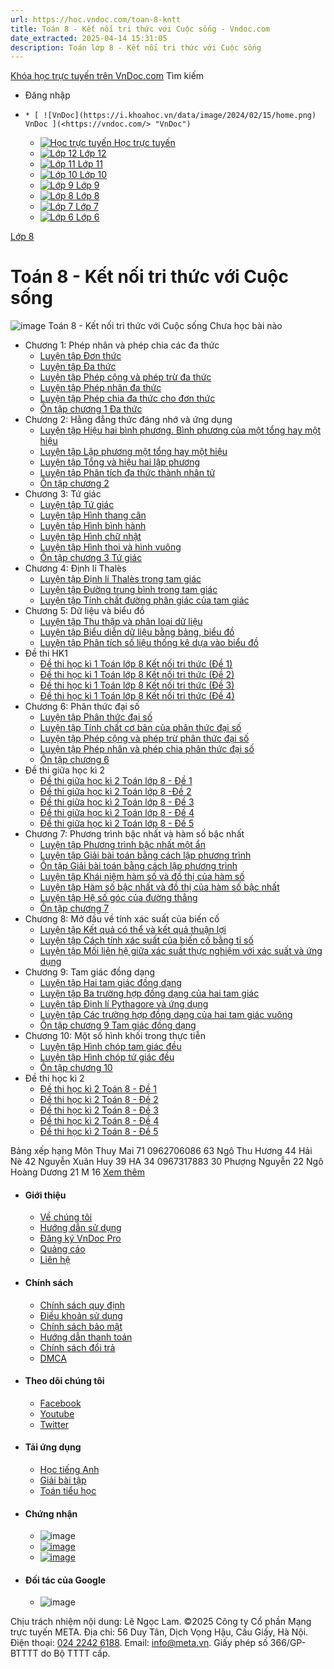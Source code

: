 ```yaml
---
url: https://hoc.vndoc.com/toan-8-kntt
title: Toán 8 - Kết nối tri thức với Cuộc sống - Vndoc.com
date_extracted: 2025-04-14 15:31:05
description: Toán lớp 8 - Kết nối tri thức với Cuộc sống
---
```


[Khóa học trực tuyến trên VnDoc.com](<https://vndoc.com/> "Khóa học trực tuyến trên VnDoc.com")
Tìm kiếm
  * Đăng nhập

  *     * [ ![VnDoc](https://i.khoahoc.vn/data/image/2024/02/15/home.png) VnDoc ](<https://vndoc.com/> "VnDoc")
    * [ ![Học trực tuyến](https://i.khoahoc.vn/data/image/2025/03/21/book.png) Học trực tuyến ](</> "Học trực tuyến")
    * [ ![Lớp 12](https://i.khoahoc.vn/data/image/2024/02/15/number-12.png) Lớp 12 ](</lop-12-thpt> "Lớp 12")
    * [ ![Lớp 11](https://i.khoahoc.vn/data/image/2024/02/15/number-11.png) Lớp 11 ](</lop-11-thpt> "Lớp 11")
    * [ ![Lớp 10](https://i.khoahoc.vn/data/image/2024/02/15/number-10.png) Lớp 10 ](</lop-10-thpt> "Lớp 10")
    * [ ![Lớp 9](https://i.khoahoc.vn/data/image/2024/02/15/number-9.png) Lớp 9 ](</lop-9-thcs> "Lớp 9")
    * [ ![Lớp 8](https://i.khoahoc.vn/data/image/2024/02/15/number-8.png) Lớp 8 ](</lop-8-thcs> "Lớp 8")
    * [ ![Lớp 7](https://i.khoahoc.vn/data/image/2024/02/15/number-7.png) Lớp 7 ](</lop-7-thcs> "Lớp 7")
    * [ ![Lớp 6](https://i.khoahoc.vn/data/image/2024/02/15/number-6.png) Lớp 6 ](</lop-6-thcs> "Lớp 6")

[Lớp 8](</lop-8-thcs>)
# Toán 8 - Kết nối tri thức với Cuộc sống
![image](https://i.khoahoc.vn/data/image/2024/07/02/Toan8-KNTT.png)
Toán 8 - Kết nối tri thức với Cuộc sống
Chưa học bài nào 
  * Chương 1: Phép nhân và phép chia các đa thức
    * [Luyện tập Đơn thức](</luyen-tap-don-thuc-sach-ket-noi-tri-thuc-4676>)
    * [Luyện tập Đa thức](</luyen-tap-da-thuc-ket-noi-tri-thuc-4694>)
    * [Luyện tập Phép cộng và phép trừ đa thức ](</luyen-tap-phep-cong-va-phep-tru-da-thuc-4712>)
    * [Luyện tập Phép nhân đa thức ](</luyen-tap-phep-nhan-da-thuc-4733>)
    * [Luyện tập Phép chia đa thức cho đơn thức ](</luyen-tap-phep-chia-da-thuc-cho-don-thuc-4734>)
    * [Ôn tập chương 1 Đa thức](</on-tap-chuong-1-da-thuc-ket-noi-tri-thuc-4927>)
  * Chương 2: Hằng đẳng thức đáng nhớ và ứng dụng
    * [Luyện tập Hiệu hai bình phương. Bình phương của một tổng hay một hiệu ](</luyen-tap-hieu-hai-binh-phuong-binh-phuong-cua-mot-tong-hay-mot-hieu-4750>)
    * [Luyện tập Lập phương một tổng hay một hiệu ](</luyen-tap-lap-phuong-mot-tong-hay-mot-hieu-4765>)
    * [Luyện tập Tổng và hiệu hai lập phương ](</luyen-tap-tong-va-hieu-hai-lap-phuong-4766>)
    * [Luyện tập Phân tích đa thức thành nhân tử ](</luyen-tap-phan-tich-da-thuc-thanh-nhan-tu-ket-noi-tri-thuc-4771>)
    * [Ôn tập chương 2 ](</on-tap-chuong-2-hang-dang-thuc-dang-nho-va-ung-dung-2468>)
  * Chương 3: Tứ giác
    * [Luyện tập Tứ giác ](</luyen-tap-tu-giac-ket-noi-tri-thuc-4799>)
    * [Luyện tập Hình thang cân](</luyen-tap-hinh-thang-can-ket-noi-tri-thuc-4833>)
    * [Luyện tập Hình bình hành](</luyen-tap-hinh-binh-hanh-4844>)
    * [Luyện tập Hình chữ nhật](</luyen-tap-hinh-chu-nhat-4851>)
    * [Luyện tập Hình thoi và hình vuông ](</luyen-tap-hinh-thoi-va-hinh-vuong-4870>)
    * [Ôn tập chương 3 Tứ giác](</on-tap-chuong-3-tu-giac-ket-noi-tri-thuc-4936>)
  * Chương 4: Định lí Thalès
    * [Luyện tập Định lí Thalès trong tam giác ](</luyen-tap-dinh-li-thales-trong-tam-giac-4877>)
    * [Luyện tập Đường trung bình trong tam giác](</luyen-tap-duong-trung-binh-trong-tam-giac-4893>)
    * [Luyện tập Tính chất đường phân giác của tam giác ](</luyen-tap-tinh-chat-duong-phan-giac-cua-tam-giac-4895>)
  * Chương 5: Dữ liệu và biểu đồ
    * [Luyện tập Thu thập và phân loại dữ liệu ](</luyen-tap-thu-thap-va-phan-loai-du-lieu-ket-noi-tri-thuc-4923>)
    * [Luyện tập Biểu diễn dữ liệu bằng bảng, biểu đồ ](</luyen-tap-bieu-dien-du-lieu-bang-bang-bieu-do-4924>)
    * [Luyện tập Phân tích số liệu thống kê dựa vào biểu đồ ](</luyen-tap-phan-tich-so-lieu-thong-ke-dua-vao-bieu-do-4925>)
  * Đề thi HK1 
    * [Đề thi học kì 1 Toán lớp 8 Kết nối tri thức \(Đề 1\)](</de-thi-hoc-ki-1-toan-lop-8-ket-noi-tri-thuc-de-1-5463>)
    * [Đề thi học kì 1 Toán lớp 8 Kết nối tri thức \(Đề 2\)](</de-thi-hoc-ki-1-toan-lop-8-ket-noi-tri-thuc-de-2-5464>)
    * [Đề thi học kì 1 Toán lớp 8 Kết nối tri thức \(Đề 3\)](</de-thi-hoc-ki-1-toan-lop-8-ket-noi-tri-thuc-de-3-7049>)
    * [Đề thi học kì 1 Toán lớp 8 Kết nối tri thức \(Đề 4\)](</de-thi-hoc-ki-1-toan-lop-8-ket-noi-tri-thuc-de-4-7108>)
  * Chương 6: Phân thức đại số
    * [Luyện tập Phân thức đại số ](</luyen-tap-phan-thuc-dai-so-ket-noi-tri-thuc-4930>)
    * [Luyện tập Tính chất cơ bản của phân thức đại số ](</luyen-tap-tinh-chat-co-ban-cua-phan-thuc-dai-so-4931>)
    * [Luyện tập Phép cộng và phép trừ phân thức đại số](</luyen-tap-phep-cong-va-phep-tru-phan-thuc-dai-so-4932>)
    * [Luyện tập Phép nhân và phép chia phân thức đại số ](</luyen-tap-phep-nhan-va-phep-chia-phan-thuc-dai-so-4933>)
    * [Ôn tập chương 6](</on-tap-chuong-6-phan-thuc-dai-so-4934>)
  * Đề thi giữa học kì 2 
    * [Đề thi giữa học kì 2 Toán lớp 8 - Đề 1](</de-thi-giua-hoc-ki-2-toan-lop-8-ket-noi-tri-thuc-nam-hoc-2023-2024-de-1-7439>)
    * [Đề thi giữa học kì 2 Toán lớp 8 -Đề 2](</de-thi-giua-hoc-ki-2-toan-lop-8-ket-noi-tri-thuc-nam-hoc-2023-2024-de-2-7456>)
    * [Đề thi giữa học kì 2 Toán lớp 8 - Đề 3](</de-thi-giua-hoc-ki-2-toan-lop-8-ket-noi-tri-thuc-nam-hoc-2023-2024-de-3-7457>)
    * [Đề thi giữa học kì 2 Toán lớp 8 - Đề 4](</de-thi-giua-hoc-ki-2-toan-lop-8-ket-noi-tri-thuc-nam-hoc-2023-2024-de-4-7462>)
    * [Đề thi giữa học kì 2 Toán lớp 8 - Đề 5](</de-thi-giua-hoc-ki-2-toan-lop-8-ket-noi-tri-thuc-nam-hoc-2023-2024-de-5-7469>)
  * Chương 7: Phương trình bậc nhất và hàm số bậc nhất
    * [Luyện tập Phương trình bậc nhất một ẩn](</luyen-tap-phuong-trinh-bac-nhat-mot-an-ket-noi-tri-thuc-2507>)
    * [Luyện tập Giải bài toán bằng cách lập phương trình ](</luyen-tap-giai-bai-toan-bang-cach-lap-phuong-trinh-kntt-2508>)
    * [Ôn tập Giải bài toán bằng cách lập phương trình ](</on-tap-giai-bai-toan-bang-cach-lap-phuong-trinh-8160>)
    * [Luyện tập Khái niệm hàm số và đồ thị của hàm số ](</luyen-tap-khai-niem-ham-so-va-do-thi-cua-ham-so-4948>)
    * [Luyện tập Hàm số bậc nhất và đồ thị của hàm số bậc nhất ](</luyen-tap-ham-so-bac-nhat-va-do-thi-cua-ham-so-bac-nhat-4949>)
    * [Luyện tập Hệ số góc của đường thẳng ](</luyen-tap-he-so-goc-cua-duong-thang-ket-noi-tri-thuc-4950>)
    * [Ôn tập chương 7](</on-tap-chuong-7-phuong-trinh-bac-nhat-va-ham-so-bac-nhat-4951>)
  * Chương 8: Mở đầu về tính xác suất của biến cố
    * [Luyện tập Kết quả có thể và kết quả thuận lợi](</luyen-tap-ket-qua-co-the-va-ket-qua-thuan-loi-4954>)
    * [Luyện tập Cách tính xác suất của biến cố bằng tỉ số ](</luyen-tap-cach-tinh-xac-suat-cua-bien-co-bang-ti-so-4956>)
    * [Luyện tập Mối liên hệ giữa xác suất thực nghiệm với xác suất và ứng dụng](</luyen-tap-moi-lien-he-giua-xac-suat-thuc-nghiem-voi-xac-suat-va-ung-dung-4962>)
  * Chương 9: Tam giác đồng dạng
    * [Luyện tập Hai tam giác đồng dạng](</luyen-tap-hai-tam-giac-dong-dang-kntt-4963>)
    * [Luyện tập Ba trường hợp đồng dạng của hai tam giác](</luyen-tap-ba-truong-hop-dong-dang-cua-hai-tam-giac-4965>)
    * [Luyện tập Định lí Pythagore và ứng dụng ](</luyen-tap-dinh-li-pythagore-va-ung-dung-ket-noi-tri-thuc-4968>)
    * [Luyện tập Các trường hợp đồng dạng của hai tam giác vuông ](</luyen-tap-cac-truong-hop-dong-dang-cua-hai-tam-giac-vuong-kntt-4970>)
    * [Ôn tập chương 9 Tam giác đồng dạng](</on-tap-chuong-9-tam-giac-dong-dang-ket-noi-tri-thuc-4971>)
  * Chương 10: Một số hình khối trong thực tiễn
    * [Luyện tập Hình chóp tam giác đều ](</luyen-tap-hinh-chop-tam-giac-deu-kntt-5068>)
    * [Luyện tập Hình chóp tứ giác đều ](</luyen-tap-hinh-chop-tu-giac-deu-kntt-5090>)
    * [Ôn tập chương 10](</on-tap-chuong-10-mot-so-hinh-khoi-trong-thuc-tien-kntt-5091>)
  * Đề thi học kì 2 
    * [Đề thi học kì 2 Toán 8 - Đề 1](</de-thi-hoc-ki-2-toan-8-ket-noi-tri-thuc-de-1-8561>)
    * [Đề thi học kì 2 Toán 8 - Đề 2](</de-thi-hoc-ki-2-toan-8-ket-noi-tri-thuc-de-2-8563>)
    * [Đề thi học kì 2 Toán 8 - Đề 3](</de-thi-hoc-ki-2-toan-8-ket-noi-tri-thuc-de-3-8566>)
    * [Đề thi học kì 2 Toán 8 - Đề 4](</de-thi-hoc-ki-2-toan-8-ket-noi-tri-thuc-de-4-8579>)
    * [Đề thi học kì 2 Toán 8 - Đề 5](</de-thi-hoc-ki-2-toan-8-ket-noi-tri-thuc-de-5-8580>)

Bảng xếp hạng Môn 
Thuy Mai  71  0962706086  63  Ngô Thu Hương  44  Hải Nè  42  Nguyễn Xuân Huy  39  HA  34  0967317883  30  Phượng Nguyễn  22  Ngô Hoàng Dương  21  M  16  [Xem thêm](</xep-hang?taxonomyId=1023&userId=0&dataType=subject>)
  * #### Giới thiệu
    * [Về chúng tôi](<https://vndoc.com/support/about>)
    * [Hướng dẫn sử dụng](<https://vndoc.com/support/help>)
    * [Đăng ký VnDoc Pro](<https://vndoc.com/pro>)
    * [Quảng cáo](<https://vndoc.com/support/ads>)
    * [Liên hệ](<https://vndoc.com/support/contact>)
  * #### Chính sách
    * [Chính sách quy định](<https://vndoc.com/support/policiesterms>)
    * [Điều khoản sử dụng](<https://vndoc.com/support/terms>)
    * [Chính sách bảo mật](<https://vndoc.com/support/privacy>)
    * [Hướng dẫn thanh toán](<https://vndoc.com/support/checkout>)
    * [Chính sách đổi trả](<https://vndoc.com/support/policy>)
    * [DMCA](<//www.dmca.com/Protection/Status.aspx?ID=9d523b74-7299-4834-8990-8c157b6e8fc7> "DMCA.com Protection Status")
  * #### Theo dõi chúng tôi
    * [Facebook](<https://www.facebook.com/com.VnDoc>)
    * [Youtube](<https://www.youtube.com/channel/UC0IEzPYKeM59XgqEWali3TQ>)
    * [Twitter](<https://twitter.com/VndocC>)
  * #### Tải ứng dụng
    * [Học tiếng Anh](<https://vndoc.com/support/apps>)
    * [Giải bài tập](<https://vndoc.com/support/apps#giaibaitap>)
    * [Toán tiểu học](<https://vndoc.com/support/apps#toan>)
  * #### Chứng nhận
    * ![image](https://vndoc.com/themes/default/images/trustedsite.svg)
    * [ ![image](https://vndoc.com/themes/default/images/app-store-128.png) ](<https://vndoc.com/support/apps#giaibaitap> "Dành cho iPhone, iPad")
    * [ ![image](https://vndoc.com/themes/default/images/play-store-128.png) ](</support/apps#giaibaitap> "Dành cho Android")
  * #### Đối tác của Google
    * ![image](https://vndoc.com/themes/default/images/Partner-RGB-120.png)

Chịu trách nhiệm nội dung: Lê Ngọc Lam. ©2025 Công ty Cổ phần Mạng trực tuyến META. Địa chỉ: 56 Duy Tân, Dịch Vọng Hậu, Cầu Giấy, Hà Nội. Điện thoại: [024 2242 6188](<tel:+842422426188>). Email: info@meta.vn. Giấy phép số 366/GP-BTTTT do Bộ TTTT cấp.

